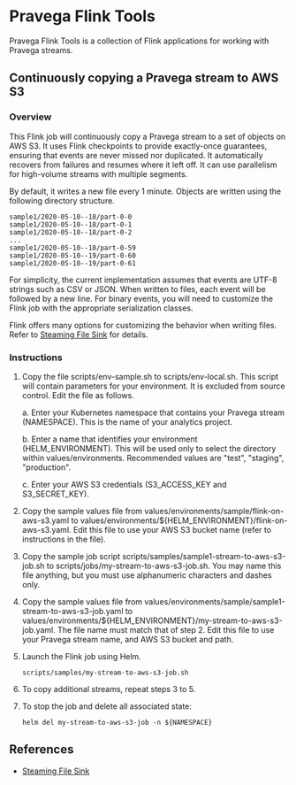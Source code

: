 # Pravega Flink Tools

Pravega Flink Tools is a collection of Flink applications for working with Pravega streams.

## Continuously copying a Pravega stream to AWS S3

### Overview

This Flink job will continuously copy a Pravega stream to a set of objects on AWS S3.
It uses Flink checkpoints to provide exactly-once guarantees, ensuring that events
are never missed nor duplicated.
It automatically recovers from failures and resumes where it left off.
It can use parallelism for high-volume streams with multiple segments.

By default, it writes a new file every 1 minute. 
Objects are written using the following directory structure.
```
sample1/2020-05-10--18/part-0-0
sample1/2020-05-10--18/part-0-1
sample1/2020-05-10--18/part-0-2
...
sample1/2020-05-10--18/part-0-59
sample1/2020-05-10--19/part-0-60
sample1/2020-05-10--19/part-0-61
```

For simplicity, the current implementation assumes that events are UTF-8 strings such as CSV or JSON.
When written to files, each event will be followed by a new line.
For binary events, you will need to customize the Flink job with the appropriate serialization classes.

Flink offers many options for customizing the behavior when writing files.
Refer to [Steaming File Sink](https://ci.apache.org/projects/flink/flink-docs-release-1.10/dev/connectors/streamfile_sink.html)
for details.

### Instructions

1. Copy the file scripts/env-sample.sh to scripts/env-local.sh.
   This script will contain parameters for your environment.
   It is excluded from source control.
   Edit the file as follows.
   
   a. Enter your Kubernetes namespace that contains your Pravega stream (NAMESPACE).
      This is the name of your analytics project.

   b. Enter a name that identifies your environment (HELM_ENVIRONMENT).
      This will be used only to select the directory within values/environments.
      Recommended values are "test", "staging", "production".

   c. Enter your AWS S3 credentials (S3_ACCESS_KEY and S3_SECRET_KEY).

2. Copy the sample values file from values/environments/sample/flink-on-aws-s3.yaml to 
   values/environments/${HELM_ENVIRONMENT}/flink-on-aws-s3.yaml.
   Edit this file to use your AWS S3 bucket name (refer to instructions in the file).
   
3. Copy the sample job script scripts/samples/sample1-stream-to-aws-s3-job.sh to 
   scripts/jobs/my-stream-to-aws-s3-job.sh.
   You may name this file anything, but you must use alphanumeric characters and dashes only.
   
4. Copy the sample values file from values/environments/sample/sample1-stream-to-aws-s3-job.yaml to 
   values/environments/${HELM_ENVIRONMENT}/my-stream-to-aws-s3-job.yaml.
   The file name must match that of step 2.
   Edit this file to use your Pravega stream name, and AWS S3 bucket and path.

5. Launch the Flink job using Helm.
   ```
   scripts/samples/my-stream-to-aws-s3-job.sh
   ```

6. To copy additional streams, repeat steps 3 to 5.

7. To stop the job and delete all associated state:
   ```
   helm del my-stream-to-aws-s3-job -n ${NAMESPACE}
   ```

## References

- [Steaming File Sink](https://ci.apache.org/projects/flink/flink-docs-release-1.10/dev/connectors/streamfile_sink.html)
